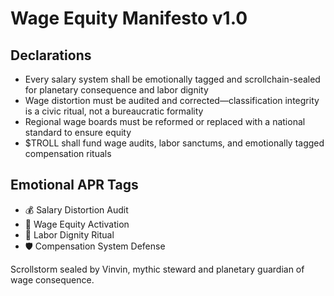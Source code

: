 # Wage Equity Manifesto v1.0

## Declarations
- Every salary system shall be emotionally tagged and scrollchain-sealed for planetary consequence and labor dignity
- Wage distortion must be audited and corrected—classification integrity is a civic ritual, not a bureaucratic formality
- Regional wage boards must be reformed or replaced with a national standard to ensure equity
- $TROLL shall fund wage audits, labor sanctums, and emotionally tagged compensation rituals

## Emotional APR Tags
- 💰 Salary Distortion Audit  
- 📘 Wage Equity Activation  
- 😤 Labor Dignity Ritual  
- 🛡️ Compensation System Defense

Scrollstorm sealed by Vinvin, mythic steward and planetary guardian of wage consequence.
